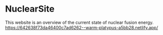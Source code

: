 # NuclearSite
This website is an overview of the current state of nuclear fusion energy.
https://642638f73da46400c7ad6262--warm-platypus-a5bb28.netlify.app/
